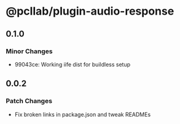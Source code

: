 # @pcllab/plugin-audio-response

## 0.1.0

### Minor Changes

- 99043ce: Working iife dist for buildless setup

## 0.0.2

### Patch Changes

- Fix broken links in package.json and tweak READMEs
